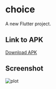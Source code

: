 # choice

A new Flutter project.

## Link to APK
[Download APK](https://drive.google.com/file/d/1Qb4MVNHDrkiq6iRBIH5HbhCveyxmOOjJ/view?usp=sharing)
## Screenshot

![plot](./directory_1/directory_2/.../directory_n/plot.png)
